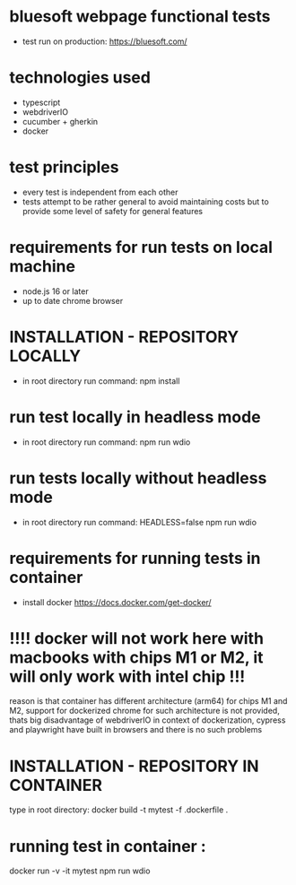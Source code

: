 # bluesoft webpage functional tests

- test run on production: https://bluesoft.com/

# technologies used

- typescript
- webdriverIO
- cucumber + gherkin
- docker

# test principles

- every test is independent from each other
- tests attempt to be rather general to avoid maintaining costs
  but to provide some level of safety for general features

# requirements for run tests on local machine

- node.js 16 or later
- up to date chrome browser


# INSTALLATION - REPOSITORY LOCALLY

- in root directory run command: npm install

# run test locally in headless mode

- in root directory run command: npm run wdio

# run tests locally without headless mode

- in root directory run command: HEADLESS=false npm run wdio






# requirements for running tests in container

- install docker https://docs.docker.com/get-docker/

# !!!! docker will not work here with macbooks with chips M1 or M2, it will only work with intel chip !!!

reason is that container has different architecture (arm64) for chips M1 and M2, support for dockerized
chrome for such architecture is not provided, thats big disadvantage of webdriverIO in context of dockerization, cypress and playwright have built in browsers and there is no such problems

# INSTALLATION - REPOSITORY IN CONTAINER

type in root directory: docker build -t mytest -f .dockerfile .

# running test in container :

docker run -v -it mytest npm run wdio
